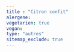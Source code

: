 ```yaml
---
title : "Citron confit"
alergene: 
vegetarien: true
vegan: 
type: "autres"
sitemap_exclude: true
--- 
```


